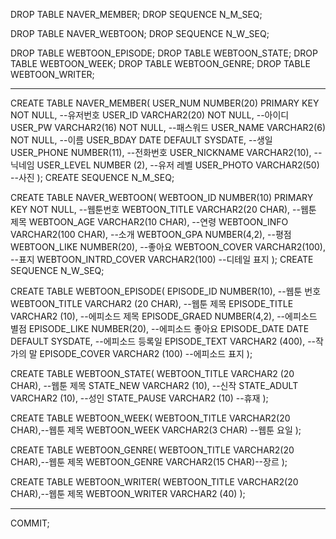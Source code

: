 DROP TABLE NAVER_MEMBER;
DROP SEQUENCE N_M_SEQ;

DROP TABLE NAVER_WEBTOON;
DROP SEQUENCE N_W_SEQ;

DROP TABLE WEBTOON_EPISODE;
DROP TABLE WEBTOON_STATE;
DROP TABLE WEBTOON_WEEK;
DROP TABLE WEBTOON_GENRE;
DROP TABLE WEBTOON_WRITER;

--------------------------------------------------------------------------------

CREATE TABLE NAVER_MEMBER(
	USER_NUM NUMBER(20) PRIMARY KEY NOT NULL,	--유저번호
	USER_ID VARCHAR2(20) NOT NULL,				--아이디
	USER_PW VARCHAR2(16) NOT NULL,				--패스워드
	USER_NAME VARCHAR2(6) NOT NULL,				--이름
	USER_BDAY DATE DEFAULT SYSDATE,				--생일
	USER_PHONE NUMBER(11),						--전화번호
	USER_NICKNAME VARCHAR2(10),					--닉네임
	USER_LEVEL NUMBER (2),						--유저 레벨
	USER_PHOTO VARCHAR2(50)						--사진
);
CREATE SEQUENCE N_M_SEQ;

CREATE TABLE NAVER_WEBTOON(
	WEBTOON_ID NUMBER(10) PRIMARY KEY NOT NULL,	--웹툰번호
	WEBTOON_TITLE VARCHAR2(20 CHAR),			--웹툰 제목
	WEBTOON_AGE VARCHAR2(10 CHAR),				--연령
	WEBTOON_INFO VARCHAR2(100 CHAR),			--소개
	WEBTOON_GPA NUMBER(4,2),					--평점
	WEBTOON_LIKE NUMBER(20),					--좋아요
	WEBTOON_COVER VARCHAR2(100), 				--표지
	WEBTOON_INTRD_COVER VARCHAR2(100) 			--디테일 표지
);
CREATE SEQUENCE N_W_SEQ;

CREATE TABLE WEBTOON_EPISODE(
	EPISODE_ID NUMBER(10),				--웹툰 번호
	WEBTOON_TITLE VARCHAR2 (20 CHAR),	--웹툰 제목
	EPISODE_TITLE VARCHAR2 (10),		--에피소드 제목
	EPISODE_GRAED NUMBER(4,2),			--에피소드 별점
	EPISODE_LIKE NUMBER(20),			--에피소드 좋아요
	EPISODE_DATE DATE DEFAULT SYSDATE,	--에피소드 등록일
	EPISODE_TEXT VARCHAR2 (400),		--작가의 말
	EPISODE_COVER VARCHAR2 (100)		--에피소드 표지
);

CREATE TABLE WEBTOON_STATE(
	WEBTOON_TITLE VARCHAR2 (20 CHAR),	--웹툰 제목
	STATE_NEW VARCHAR2 (10),			--신작
	STATE_ADULT VARCHAR2 (10),			--성인
	STATE_PAUSE VARCHAR2 (10)			--휴재
);

CREATE TABLE WEBTOON_WEEK(
	WEBTOON_TITLE VARCHAR2(20 CHAR),--웹툰 제목
	WEBTOON_WEEK VARCHAR2(3 CHAR)	--웹툰 요일
);

 CREATE TABLE WEBTOON_GENRE(
 	WEBTOON_TITLE VARCHAR2(20 CHAR),--웹툰 제목
 	WEBTOON_GENRE VARCHAR2(15 CHAR)--장르
 );
 
CREATE TABLE WEBTOON_WRITER(
	WEBTOON_TITLE VARCHAR2(20 CHAR),--웹툰 제목
	WEBTOON_WRITER VARCHAR2 (40)
);

--------------------------------------------------------------------------------

COMMIT;
